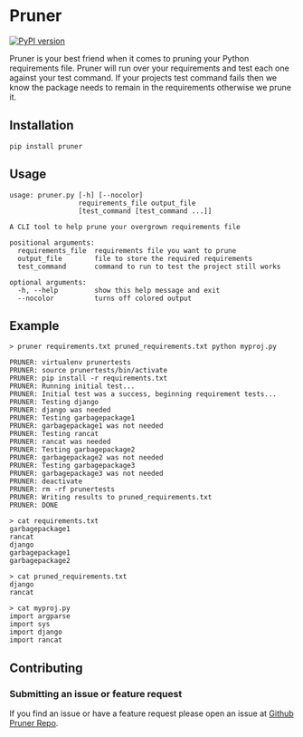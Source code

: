 # Pruner

[![PyPI version](https://badge.fury.io/py/pruner.svg)](https://badge.fury.io/py/pruner)

Pruner is your best friend when it comes to pruning your Python requirements file.
Pruner will run over your requirements and test each one against your test command.
If your projects test command fails then we know the package needs to remain in the requirements
otherwise we prune it.

## Installation
```
pip install pruner
```

## Usage

```
usage: pruner.py [-h] [--nocolor]
                 requirements_file output_file
                 [test_command [test_command ...]]

A CLI tool to help prune your overgrown requirements file

positional arguments:
  requirements_file  requirements file you want to prune
  output_file        file to store the required requirements
  test_command       command to run to test the project still works

optional arguments:
  -h, --help         show this help message and exit
  --nocolor          turns off colored output
```


## Example
```
> pruner requirements.txt pruned_requirements.txt python myproj.py

PRUNER: virtualenv prunertests
PRUNER: source prunertests/bin/activate
PRUNER: pip install -r requirements.txt
PRUNER: Running initial test...
PRUNER: Initial test was a success, beginning requirement tests...
PRUNER: Testing django
PRUNER: django was needed
PRUNER: Testing garbagepackage1
PRUNER: garbagepackage1 was not needed
PRUNER: Testing rancat
PRUNER: rancat was needed
PRUNER: Testing garbagepackage2
PRUNER: garbagepackage2 was not needed
PRUNER: Testing garbagepackage3
PRUNER: garbagepackage3 was not needed
PRUNER: deactivate
PRUNER: rm -rf prunertests
PRUNER: Writing results to pruned_requirements.txt
PRUNER: DONE

> cat requirements.txt
garbagepackage1
rancat
django
garbagepackage1
garbagepackage2

> cat pruned_requirements.txt
django
rancat

> cat myproj.py
import argparse
import sys
import django
import rancat
```

## Contributing

### Submitting an issue or feature request

If you find an issue or have a feature request please open an issue at [Github Pruner Repo](https://github.com/mattjegan/pruner).
